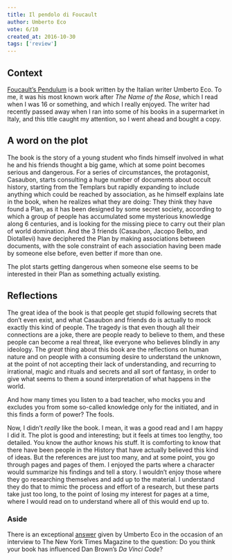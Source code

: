 ```yaml
---
title: Il pendolo di Foucault
author: Umberto Eco
vote: 6/10
created_at: 2016-10-30
tags: ['review']
---
```


[//]: # (<a target="_blank" rel="noopener" href="https://www.librarything.com/work/2108"><img src="/images/96px-FoucaultsPendulum.jpg" alt="Focault&#39;s Pendulum &#40;Italian cover&#41;"></a>)

## Context

[Foucault’s Pendulum](https://en.wikipedia.org/wiki/Foucault%27s_Pendulum) is a book written by the Italian writer Umberto Eco. To me, it was his most known work after _The Name of the Rose_, which I read when I was 16 or something, and which I really enjoyed. The writer had recently passed away when I ran into some of his books in a supermarket in Italy, and this title caught my attention, so I went ahead and bought a copy.

## A word on the plot

The book is the story of a young student who finds himself involved in what he and his friends thought a big game, which at some point becomes serious and dangerous. For a series of circumstances, the protagonist, Casaubon, starts consulting a huge number of documents about occult history, starting from the Templars but rapidly expanding to include anything which could be reached by association, as he himself explains late in the book, when he realizes what they are doing: They think they have found a Plan, as it has been designed by some secret society, according to which a group of people has accumulated some mysterious knowledge along 6 centuries, and is looking for the missing piece to carry out their plan of world domination. And the 3 friends (Casaubon, Jacopo Belbo, and Diotallevi) have deciphered the Plan by making associations between documents, with the sole constraint of each association having been made by someone else before, even better if more than one.

The plot starts getting dangerous when someone else seems to be interested in their Plan as something actually existing.

## Reflections

The great idea of the book is that people get stupid following secrets that don’t even exist, and what Casaubon and friends do is actually to mock exactly this kind of people. The tragedy is that even though all their connections are a joke, there are people ready to believe to them, and these people can become a real threat, like everyone who believes blindly in any ideology. The _great_ thing about this book are the reflections on human nature and on people with a consuming desire to understand the unknown, at the point of not accepting their lack of understanding, and recurring to irrational, magic and rituals and secrets and all sort of fantasy, in order to give what seems to them a sound interpretation of what happens in the world.

And how many times you listen to a bad teacher, who mocks you and excludes you from some so-called knowledge only for the initiated, and in this finds a form of power? The fools.

Now, I didn’t _really_ like the book. I mean, it was a good read and I am happy I did it. The plot is good and interesting; but it feels at times too lengthy, too detailed. You know the author knows his stuff. It is comforting to know that there have been people in the History that have actually believed this kind of ideas. But the references are just too many, and at some point, you go through pages and pages of them. I enjoyed the parts where a character would summarize his findings and tell a story. I wouldn’t enjoy those where they go researching themselves and add up to the material. I understand they do that to mimic the process and effort of a research, but these parts take just too long, to the point of losing my interest for pages at a time, where I would read on to understand where all of this would end up to.

### Aside

There is an exceptional [answer](http://www.nytimes.com/2007/11/25/magazine/25wwln-Q4-t.html) given by Umberto Eco in the occasion of an interview to The New York Times Magazine to the question: Do you think your book has influenced Dan Brown’s _Da Vinci Code_?

